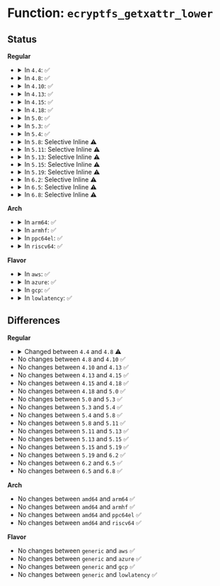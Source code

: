 # Function: <code>ecryptfs_getxattr_lower</code>

## Status
<b>Regular</b>
<ul>
<li>
<details>
<summary>In <code>4.4</code>: ✅</summary>

```c
ssize_t ecryptfs_getxattr_lower(struct dentry *lower_dentry, const char *name, void *value, size_t size);
```

**Collision:** Unique Global

**Inline:** No

**Transformation:** False

**Instances:**

```
In fs/ecryptfs/inode.c (ffffffff81302fc0)
Location: fs/ecryptfs/inode.c:1036
Inline: False
Direct callers:
  - fs/ecryptfs/inode.c:ecryptfs_getxattr
  - fs/ecryptfs/crypto.c:ecryptfs_read_xattr_region
  - fs/ecryptfs/crypto.c:ecryptfs_read_and_validate_xattr_region
```
**Symbols:**

```
ffffffff81302fc0-ffffffff8130303b: ecryptfs_getxattr_lower (STB_GLOBAL)
```
</details>
</li>
<li>
<details>
<summary>In <code>4.8</code>: ✅</summary>

```c
ssize_t ecryptfs_getxattr_lower(struct dentry *lower_dentry, struct inode *lower_inode, const char *name, void *value, size_t size);
```

**Collision:** Unique Global

**Inline:** No

**Transformation:** False

**Instances:**

```
In fs/ecryptfs/inode.c (ffffffff81336f30)
Location: fs/ecryptfs/inode.c:1025
Inline: False
Direct callers:
  - fs/ecryptfs/inode.c:ecryptfs_getxattr
  - fs/ecryptfs/crypto.c:ecryptfs_read_and_validate_xattr_region
  - fs/ecryptfs/crypto.c:ecryptfs_read_xattr_region
```
**Symbols:**

```
ffffffff81336f30-ffffffff81336fb2: ecryptfs_getxattr_lower (STB_GLOBAL)
```
</details>
</li>
<li>
<details>
<summary>In <code>4.10</code>: ✅</summary>

```c
ssize_t ecryptfs_getxattr_lower(struct dentry *lower_dentry, struct inode *lower_inode, const char *name, void *value, size_t size);
```

**Collision:** Unique Global

**Inline:** No

**Transformation:** False

**Instances:**

```
In fs/ecryptfs/inode.c (ffffffff8134cd00)
Location: fs/ecryptfs/inode.c:1023
Inline: False
Direct callers:
  - fs/ecryptfs/inode.c:ecryptfs_xattr_get
  - fs/ecryptfs/crypto.c:ecryptfs_read_and_validate_xattr_region
  - fs/ecryptfs/crypto.c:ecryptfs_read_xattr_region
```
**Symbols:**

```
ffffffff8134cd00-ffffffff8134cd75: ecryptfs_getxattr_lower (STB_GLOBAL)
```
</details>
</li>
<li>
<details>
<summary>In <code>4.13</code>: ✅</summary>

```c
ssize_t ecryptfs_getxattr_lower(struct dentry *lower_dentry, struct inode *lower_inode, const char *name, void *value, size_t size);
```

**Collision:** Unique Global

**Inline:** No

**Transformation:** False

**Instances:**

```
In fs/ecryptfs/inode.c (ffffffff81361880)
Location: fs/ecryptfs/inode.c:1026
Inline: False
Direct callers:
  - fs/ecryptfs/inode.c:ecryptfs_xattr_get
  - fs/ecryptfs/crypto.c:ecryptfs_read_and_validate_xattr_region
  - fs/ecryptfs/crypto.c:ecryptfs_read_xattr_region
```
**Symbols:**

```
ffffffff81361880-ffffffff813618f5: ecryptfs_getxattr_lower (STB_GLOBAL)
```
</details>
</li>
<li>
<details>
<summary>In <code>4.15</code>: ✅</summary>

```c
ssize_t ecryptfs_getxattr_lower(struct dentry *lower_dentry, struct inode *lower_inode, const char *name, void *value, size_t size);
```

**Collision:** Unique Global

**Inline:** No

**Transformation:** False

**Instances:**

```
In fs/ecryptfs/inode.c (ffffffff81386550)
Location: fs/ecryptfs/inode.c:1022
Inline: False
Direct callers:
  - fs/ecryptfs/inode.c:ecryptfs_xattr_get
  - fs/ecryptfs/crypto.c:ecryptfs_read_and_validate_xattr_region
  - fs/ecryptfs/crypto.c:ecryptfs_read_xattr_region
```
**Symbols:**

```
ffffffff81386550-ffffffff813865c5: ecryptfs_getxattr_lower (STB_GLOBAL)
```
</details>
</li>
<li>
<details>
<summary>In <code>4.18</code>: ✅</summary>

```c
ssize_t ecryptfs_getxattr_lower(struct dentry *lower_dentry, struct inode *lower_inode, const char *name, void *value, size_t size);
```

**Collision:** Unique Global

**Inline:** No

**Transformation:** False

**Instances:**

```
In fs/ecryptfs/inode.c (ffffffff813b5220)
Location: fs/ecryptfs/inode.c:1020
Inline: False
Direct callers:
  - fs/ecryptfs/inode.c:ecryptfs_xattr_get
  - fs/ecryptfs/crypto.c:ecryptfs_read_and_validate_xattr_region
  - fs/ecryptfs/crypto.c:ecryptfs_read_xattr_region
```
**Symbols:**

```
ffffffff813b5220-ffffffff813b5295: ecryptfs_getxattr_lower (STB_GLOBAL)
```
</details>
</li>
<li>
<details>
<summary>In <code>5.0</code>: ✅</summary>

```c
ssize_t ecryptfs_getxattr_lower(struct dentry *lower_dentry, struct inode *lower_inode, const char *name, void *value, size_t size);
```

**Collision:** Unique Global

**Inline:** No

**Transformation:** False

**Instances:**

```
In fs/ecryptfs/inode.c (ffffffff813ce740)
Location: fs/ecryptfs/inode.c:1025
Inline: False
Direct callers:
  - fs/ecryptfs/inode.c:ecryptfs_xattr_get
  - fs/ecryptfs/crypto.c:ecryptfs_read_and_validate_xattr_region
  - fs/ecryptfs/crypto.c:ecryptfs_read_xattr_region
```
**Symbols:**

```
ffffffff813ce740-ffffffff813ce7b5: ecryptfs_getxattr_lower (STB_GLOBAL)
```
</details>
</li>
<li>
<details>
<summary>In <code>5.3</code>: ✅</summary>

```c
ssize_t ecryptfs_getxattr_lower(struct dentry *lower_dentry, struct inode *lower_inode, const char *name, void *value, size_t size);
```

**Collision:** Unique Global

**Inline:** No

**Transformation:** False

**Instances:**

```
In fs/ecryptfs/inode.c (ffffffff813f9290)
Location: fs/ecryptfs/inode.c:1011
Inline: False
Direct callers:
  - fs/ecryptfs/inode.c:ecryptfs_xattr_get
  - fs/ecryptfs/crypto.c:ecryptfs_read_and_validate_xattr_region
  - fs/ecryptfs/crypto.c:ecryptfs_read_xattr_region
```
**Symbols:**

```
ffffffff813f9290-ffffffff813f930b: ecryptfs_getxattr_lower (STB_GLOBAL)
```
</details>
</li>
<li>
<details>
<summary>In <code>5.4</code>: ✅</summary>

```c
ssize_t ecryptfs_getxattr_lower(struct dentry *lower_dentry, struct inode *lower_inode, const char *name, void *value, size_t size);
```

**Collision:** Unique Global

**Inline:** No

**Transformation:** False

**Instances:**

```
In fs/ecryptfs/inode.c (ffffffff814130f0)
Location: fs/ecryptfs/inode.c:1033
Inline: False
Direct callers:
  - fs/ecryptfs/inode.c:ecryptfs_xattr_get
  - fs/ecryptfs/crypto.c:ecryptfs_read_and_validate_xattr_region
  - fs/ecryptfs/crypto.c:ecryptfs_read_xattr_region
```
**Symbols:**

```
ffffffff814130f0-ffffffff8141316b: ecryptfs_getxattr_lower (STB_GLOBAL)
```
</details>
</li>
<li>
<details>
<summary>In <code>5.8</code>: Selective Inline ⚠️</summary>

```c
ssize_t ecryptfs_getxattr_lower(struct dentry *lower_dentry, struct inode *lower_inode, const char *name, void *value, size_t size);
```

**Collision:** Unique Global

**Inline:** Selective

**Transformation:** False

**Instances:**

```
In fs/ecryptfs/inode.c (ffffffff814600e3)
Location: fs/ecryptfs/inode.c:1033
Inline: True
Inline callers:
  - fs/ecryptfs/inode.c:ecryptfs_xattr_get
Direct callers:
  - fs/ecryptfs/crypto.c:ecryptfs_read_metadata
  - fs/ecryptfs/crypto.c:ecryptfs_read_and_validate_xattr_region
```
**Symbols:**

```
ffffffff814612f0-ffffffff8146136b: ecryptfs_getxattr_lower (STB_GLOBAL)
```
</details>
</li>
<li>
<details>
<summary>In <code>5.11</code>: Selective Inline ⚠️</summary>

```c
ssize_t ecryptfs_getxattr_lower(struct dentry *lower_dentry, struct inode *lower_inode, const char *name, void *value, size_t size);
```

**Collision:** Unique Global

**Inline:** Selective

**Transformation:** False

**Instances:**

```
In fs/ecryptfs/inode.c (ffffffff8147bd03)
Location: fs/ecryptfs/inode.c:1037
Inline: True
Inline callers:
  - fs/ecryptfs/inode.c:ecryptfs_xattr_get
Direct callers:
  - fs/ecryptfs/crypto.c:ecryptfs_read_metadata
  - fs/ecryptfs/crypto.c:ecryptfs_read_and_validate_xattr_region
```
**Symbols:**

```
ffffffff8147cf40-ffffffff8147cfbb: ecryptfs_getxattr_lower (STB_GLOBAL)
```
</details>
</li>
<li>
<details>
<summary>In <code>5.13</code>: Selective Inline ⚠️</summary>

```c
ssize_t ecryptfs_getxattr_lower(struct dentry *lower_dentry, struct inode *lower_inode, const char *name, void *value, size_t size);
```

**Collision:** Unique Global

**Inline:** Selective

**Transformation:** False

**Instances:**

```
In fs/ecryptfs/inode.c (ffffffff81481593)
Location: fs/ecryptfs/inode.c:1043
Inline: True
Inline callers:
  - fs/ecryptfs/inode.c:ecryptfs_xattr_get
Direct callers:
  - fs/ecryptfs/crypto.c:ecryptfs_read_metadata
  - fs/ecryptfs/crypto.c:ecryptfs_read_and_validate_xattr_region
```
**Symbols:**

```
ffffffff81482ad0-ffffffff81482b48: ecryptfs_getxattr_lower (STB_GLOBAL)
```
</details>
</li>
<li>
<details>
<summary>In <code>5.15</code>: Selective Inline ⚠️</summary>

```c
ssize_t ecryptfs_getxattr_lower(struct dentry *lower_dentry, struct inode *lower_inode, const char *name, void *value, size_t size);
```

**Collision:** Unique Global

**Inline:** Selective

**Transformation:** False

**Instances:**

```
In fs/ecryptfs/inode.c (ffffffff814d9353)
Location: fs/ecryptfs/inode.c:1043
Inline: True
Inline callers:
  - fs/ecryptfs/inode.c:ecryptfs_xattr_get
Direct callers:
  - fs/ecryptfs/crypto.c:ecryptfs_read_metadata
  - fs/ecryptfs/crypto.c:ecryptfs_read_and_validate_xattr_region
```
**Symbols:**

```
ffffffff814da250-ffffffff814da2c8: ecryptfs_getxattr_lower (STB_GLOBAL)
```
</details>
</li>
<li>
<details>
<summary>In <code>5.19</code>: Selective Inline ⚠️</summary>

```c
ssize_t ecryptfs_getxattr_lower(struct dentry *lower_dentry, struct inode *lower_inode, const char *name, void *value, size_t size);
```

**Collision:** Unique Global

**Inline:** Selective

**Transformation:** False

**Instances:**

```
In fs/ecryptfs/inode.c (ffffffff81566b63)
Location: fs/ecryptfs/inode.c:1043
Inline: True
Inline callers:
  - fs/ecryptfs/inode.c:ecryptfs_xattr_get
Direct callers:
  - fs/ecryptfs/crypto.c:ecryptfs_read_metadata
  - fs/ecryptfs/crypto.c:ecryptfs_read_and_validate_xattr_region
```
**Symbols:**

```
ffffffff81567b50-ffffffff81567bec: ecryptfs_getxattr_lower (STB_GLOBAL)
```
</details>
</li>
<li>
<details>
<summary>In <code>6.2</code>: Selective Inline ⚠️</summary>

```c
ssize_t ecryptfs_getxattr_lower(struct dentry *lower_dentry, struct inode *lower_inode, const char *name, void *value, size_t size);
```

**Collision:** Unique Global

**Inline:** Selective

**Transformation:** False

**Instances:**

```
In fs/ecryptfs/inode.c (ffffffff8160a133)
Location: fs/ecryptfs/inode.c:1045
Inline: True
Inline callers:
  - fs/ecryptfs/inode.c:ecryptfs_xattr_get
Direct callers:
  - fs/ecryptfs/crypto.c:ecryptfs_read_metadata
  - fs/ecryptfs/crypto.c:ecryptfs_read_and_validate_xattr_region
```
**Symbols:**

```
ffffffff8160b2b0-ffffffff8160b34c: ecryptfs_getxattr_lower (STB_GLOBAL)
```
</details>
</li>
<li>
<details>
<summary>In <code>6.5</code>: Selective Inline ⚠️</summary>

```c
ssize_t ecryptfs_getxattr_lower(struct dentry *lower_dentry, struct inode *lower_inode, const char *name, void *value, size_t size);
```

**Collision:** Unique Global

**Inline:** Selective

**Transformation:** False

**Instances:**

```
In fs/ecryptfs/inode.c (ffffffff81641ff3)
Location: fs/ecryptfs/inode.c:1045
Inline: True
Inline callers:
  - fs/ecryptfs/inode.c:ecryptfs_xattr_get
Direct callers:
  - fs/ecryptfs/crypto.c:ecryptfs_read_metadata
  - fs/ecryptfs/crypto.c:ecryptfs_read_and_validate_xattr_region
```
**Symbols:**

```
ffffffff81643170-ffffffff8164320c: ecryptfs_getxattr_lower (STB_GLOBAL)
```
</details>
</li>
<li>
<details>
<summary>In <code>6.8</code>: Selective Inline ⚠️</summary>

```c
ssize_t ecryptfs_getxattr_lower(struct dentry *lower_dentry, struct inode *lower_inode, const char *name, void *value, size_t size);
```

**Collision:** Unique Global

**Inline:** Selective

**Transformation:** False

**Instances:**

```
In fs/ecryptfs/inode.c (ffffffff8167b613)
Location: fs/ecryptfs/inode.c:1064
Inline: True
Inline callers:
  - fs/ecryptfs/inode.c:ecryptfs_xattr_get
Direct callers:
  - fs/ecryptfs/crypto.c:ecryptfs_read_metadata
  - fs/ecryptfs/crypto.c:ecryptfs_read_and_validate_xattr_region
```
**Symbols:**

```
ffffffff8167c700-ffffffff8167c79c: ecryptfs_getxattr_lower (STB_GLOBAL)
```
</details>
</li>
</ul>
<b>Arch</b>
<ul>
<li>
<details>
<summary>In <code>arm64</code>: ✅</summary>

```c
ssize_t ecryptfs_getxattr_lower(struct dentry *lower_dentry, struct inode *lower_inode, const char *name, void *value, size_t size);
```

**Collision:** Unique Global

**Inline:** No

**Transformation:** False

**Instances:**

```
In fs/ecryptfs/inode.c (ffff8000104f45a8)
Location: fs/ecryptfs/inode.c:1033
Inline: False
Direct callers:
  - fs/ecryptfs/inode.c:ecryptfs_xattr_get
  - fs/ecryptfs/crypto.c:ecryptfs_read_and_validate_xattr_region
  - fs/ecryptfs/crypto.c:ecryptfs_read_xattr_region
```
**Symbols:**

```
ffff8000104f45a8-ffff8000104f462c: ecryptfs_getxattr_lower (STB_GLOBAL)
```
</details>
</li>
<li>
<details>
<summary>In <code>armhf</code>: ✅</summary>

```c
ssize_t ecryptfs_getxattr_lower(struct dentry *lower_dentry, struct inode *lower_inode, const char *name, void *value, size_t size);
```

**Collision:** Unique Global

**Inline:** No

**Transformation:** False

**Instances:**

```
In fs/ecryptfs/inode.c (c06b1fa4)
Location: fs/ecryptfs/inode.c:1033
Inline: False
Direct callers:
  - fs/ecryptfs/inode.c:ecryptfs_xattr_get
  - fs/ecryptfs/crypto.c:ecryptfs_read_and_validate_xattr_region
  - fs/ecryptfs/crypto.c:ecryptfs_read_xattr_region
```
**Symbols:**

```
c06b1fa4-c06b2020: ecryptfs_getxattr_lower (STB_GLOBAL)
```
</details>
</li>
<li>
<details>
<summary>In <code>ppc64el</code>: ✅</summary>

```c
ssize_t ecryptfs_getxattr_lower(struct dentry *lower_dentry, struct inode *lower_inode, const char *name, void *value, size_t size);
```

**Collision:** Unique Global

**Inline:** No

**Transformation:** False

**Instances:**

```
In fs/ecryptfs/inode.c (c000000000634d20)
Location: fs/ecryptfs/inode.c:1033
Inline: False
Direct callers:
  - fs/ecryptfs/inode.c:ecryptfs_xattr_get
  - fs/ecryptfs/crypto.c:ecryptfs_read_and_validate_xattr_region
  - fs/ecryptfs/crypto.c:ecryptfs_read_xattr_region
```
**Symbols:**

```
c000000000634d20-c000000000634dd0: ecryptfs_getxattr_lower (STB_GLOBAL)
```
</details>
</li>
<li>
<details>
<summary>In <code>riscv64</code>: ✅</summary>

```c
ssize_t ecryptfs_getxattr_lower(struct dentry *lower_dentry, struct inode *lower_inode, const char *name, void *value, size_t size);
```

**Collision:** Unique Global

**Inline:** No

**Transformation:** False

**Instances:**

```
In fs/ecryptfs/inode.c (ffffffe0003638a0)
Location: fs/ecryptfs/inode.c:1033
Inline: False
Direct callers:
  - fs/ecryptfs/inode.c:ecryptfs_xattr_get
  - fs/ecryptfs/crypto.c:ecryptfs_read_and_validate_xattr_region
  - fs/ecryptfs/crypto.c:ecryptfs_read_xattr_region
```
**Symbols:**

```
ffffffe0003638a0-ffffffe000363918: ecryptfs_getxattr_lower (STB_GLOBAL)
```
</details>
</li>
</ul>
<b>Flavor</b>
<ul>
<li>
<details>
<summary>In <code>aws</code>: ✅</summary>

```c
ssize_t ecryptfs_getxattr_lower(struct dentry *lower_dentry, struct inode *lower_inode, const char *name, void *value, size_t size);
```

**Collision:** Unique Global

**Inline:** No

**Transformation:** False

**Instances:**

```
In fs/ecryptfs/inode.c (ffffffff8140b6d0)
Location: fs/ecryptfs/inode.c:1033
Inline: False
Direct callers:
  - fs/ecryptfs/inode.c:ecryptfs_xattr_get
  - fs/ecryptfs/crypto.c:ecryptfs_read_and_validate_xattr_region
  - fs/ecryptfs/crypto.c:ecryptfs_read_xattr_region
```
**Symbols:**

```
ffffffff8140b6d0-ffffffff8140b74b: ecryptfs_getxattr_lower (STB_GLOBAL)
```
</details>
</li>
<li>
<details>
<summary>In <code>azure</code>: ✅</summary>

```c
ssize_t ecryptfs_getxattr_lower(struct dentry *lower_dentry, struct inode *lower_inode, const char *name, void *value, size_t size);
```

**Collision:** Unique Global

**Inline:** No

**Transformation:** False

**Instances:**

```
In fs/ecryptfs/inode.c (ffffffff813fc150)
Location: fs/ecryptfs/inode.c:1033
Inline: False
Direct callers:
  - fs/ecryptfs/inode.c:ecryptfs_xattr_get
  - fs/ecryptfs/crypto.c:ecryptfs_read_and_validate_xattr_region
  - fs/ecryptfs/crypto.c:ecryptfs_read_xattr_region
```
**Symbols:**

```
ffffffff813fc150-ffffffff813fc1cb: ecryptfs_getxattr_lower (STB_GLOBAL)
```
</details>
</li>
<li>
<details>
<summary>In <code>gcp</code>: ✅</summary>

```c
ssize_t ecryptfs_getxattr_lower(struct dentry *lower_dentry, struct inode *lower_inode, const char *name, void *value, size_t size);
```

**Collision:** Unique Global

**Inline:** No

**Transformation:** False

**Instances:**

```
In fs/ecryptfs/inode.c (ffffffff81408a50)
Location: fs/ecryptfs/inode.c:1033
Inline: False
Direct callers:
  - fs/ecryptfs/inode.c:ecryptfs_xattr_get
  - fs/ecryptfs/crypto.c:ecryptfs_read_and_validate_xattr_region
  - fs/ecryptfs/crypto.c:ecryptfs_read_xattr_region
```
**Symbols:**

```
ffffffff81408a50-ffffffff81408acb: ecryptfs_getxattr_lower (STB_GLOBAL)
```
</details>
</li>
<li>
<details>
<summary>In <code>lowlatency</code>: ✅</summary>

```c
ssize_t ecryptfs_getxattr_lower(struct dentry *lower_dentry, struct inode *lower_inode, const char *name, void *value, size_t size);
```

**Collision:** Unique Global

**Inline:** No

**Transformation:** False

**Instances:**

```
In fs/ecryptfs/inode.c (ffffffff8141e710)
Location: fs/ecryptfs/inode.c:1033
Inline: False
Direct callers:
  - fs/ecryptfs/inode.c:ecryptfs_xattr_get
  - fs/ecryptfs/crypto.c:ecryptfs_read_and_validate_xattr_region
  - fs/ecryptfs/crypto.c:ecryptfs_read_xattr_region
```
**Symbols:**

```
ffffffff8141e710-ffffffff8141e78b: ecryptfs_getxattr_lower (STB_GLOBAL)
```
</details>
</li>
</ul>

## Differences
<b>Regular</b>
<ul>
<li>
<details>
<summary>Changed between <code>4.4</code> and <code>4.8</code> ⚠️</summary>
<ul>
<li>
<b>Param added. </b>
<code>struct inode *lower_inode</code>
</li>
<li>
<b>Param reordered. </b>
<code>lower_dentry, name, value, size</code> ➡️ <code>lower_dentry, lower_inode, name, value, size</code>
</li>
</ul>
</details>
</li>
<li>
No changes between <code>4.8</code> and <code>4.10</code> ✅
</li>
<li>
No changes between <code>4.10</code> and <code>4.13</code> ✅
</li>
<li>
No changes between <code>4.13</code> and <code>4.15</code> ✅
</li>
<li>
No changes between <code>4.15</code> and <code>4.18</code> ✅
</li>
<li>
No changes between <code>4.18</code> and <code>5.0</code> ✅
</li>
<li>
No changes between <code>5.0</code> and <code>5.3</code> ✅
</li>
<li>
No changes between <code>5.3</code> and <code>5.4</code> ✅
</li>
<li>
No changes between <code>5.4</code> and <code>5.8</code> ✅
</li>
<li>
No changes between <code>5.8</code> and <code>5.11</code> ✅
</li>
<li>
No changes between <code>5.11</code> and <code>5.13</code> ✅
</li>
<li>
No changes between <code>5.13</code> and <code>5.15</code> ✅
</li>
<li>
No changes between <code>5.15</code> and <code>5.19</code> ✅
</li>
<li>
No changes between <code>5.19</code> and <code>6.2</code> ✅
</li>
<li>
No changes between <code>6.2</code> and <code>6.5</code> ✅
</li>
<li>
No changes between <code>6.5</code> and <code>6.8</code> ✅
</li>
</ul>
<b>Arch</b>
<ul>
<li>
No changes between <code>amd64</code> and <code>arm64</code> ✅
</li>
<li>
No changes between <code>amd64</code> and <code>armhf</code> ✅
</li>
<li>
No changes between <code>amd64</code> and <code>ppc64el</code> ✅
</li>
<li>
No changes between <code>amd64</code> and <code>riscv64</code> ✅
</li>
</ul>
<b>Flavor</b>
<ul>
<li>
No changes between <code>generic</code> and <code>aws</code> ✅
</li>
<li>
No changes between <code>generic</code> and <code>azure</code> ✅
</li>
<li>
No changes between <code>generic</code> and <code>gcp</code> ✅
</li>
<li>
No changes between <code>generic</code> and <code>lowlatency</code> ✅
</li>
</ul>
